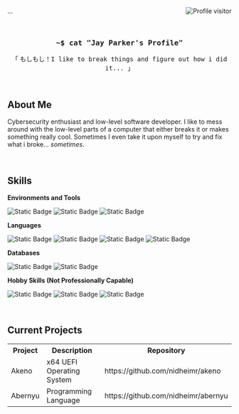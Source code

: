 ...
<a href="https://komarev.com/ghpvc/?username=nidheimr">
  <img align="right" src="https://komarev.com/ghpvc/?username=nidheimr&label=Visitors&color=0e75b6&style=for-the-badge" alt="Profile visitor" />
</a>

<br>

<h3 align="center"><samp>~$ cat "Jay Parker's Profile"</samp></h3>
<p align="center"><samp>「</samp> もしもし！<samp>I like to break things and figure out how i did it... 」</samp></p>

<br>

<div>
  <h2>About Me</h2>
  <p>Cybersecurity enthusiast and low-level software developer. I like to mess around with the low-level parts of a computer that either breaks it or makes something really cool. Sometimes I even take it upon myself to try and fix what i broke... <em>sometimes</em>.</p>
</div>

<br>

<div>
  <h2>Skills</h2>

  <strong>Environments and Tools</strong>
  
  ![Static Badge](https://img.shields.io/badge/Arch%20Linux-black?style=for-the-badge&logo=archlinux&logoColor=%231793D1&labelColor=%23000000&color=%231793D1)
  ![Static Badge](https://img.shields.io/badge/git-black?style=for-the-badge&logo=git&logoColor=%23F05032&labelColor=%23000000&color=%23F05032)
  ![Static Badge](https://img.shields.io/badge/Neovim-black?style=for-the-badge&logo=neovim&logoColor=%2357A143&labelColor=%23000000&color=%2357A143)

  <strong>Languages</strong>
  
  ![Static Badge](https://img.shields.io/badge/x86_64%20ASM-black?style=for-the-badge&logo=amd&logoColor=%23ED1C24&labelColor=%23000000&color=%23ED1C24)
  ![Static Badge](https://img.shields.io/badge/C-black?style=for-the-badge&logo=c&logoColor=%23A8B9CC&labelColor=%23000000&color=%23A8B9CC)
  ![Static Badge](https://img.shields.io/badge/C%2B%2B-black?style=for-the-badge&logo=c%2B%2B&logoColor=%2300599C&labelColor=%23000000&color=%2300599C)
  ![Static Badge](https://img.shields.io/badge/Python-black?style=for-the-badge&logo=python&logoColor=%233776AB&labelColor=%23000000&color=%233776AB)

  <strong>Databases</strong>
  
  ![Static Badge](https://img.shields.io/badge/MySQL-black?style=for-the-badge&logo=mysql&logoColor=%234479A1&labelColor=%23000000&color=%234479A1)
  ![Static Badge](https://img.shields.io/badge/MongoDB-black?style=for-the-badge&logo=mongodb&logoColor=%2347A248&labelColor=%23000000&color=%2347A248)

  <strong>Hobby Skills (Not Professionally Capable)</strong>

  ![Static Badge](https://img.shields.io/badge/SvelteKit-black?style=for-the-badge&logo=svelte&logoColor=%23FF3E00&labelColor=%23000000&color=%23FF3E00)
  ![Static Badge](https://img.shields.io/badge/Go-black?style=for-the-badge&logo=go&logoColor=%2300ADD8&labelColor=%23000000&color=%2300ADD8)
  ![Static Badge](https://img.shields.io/badge/TypeScript-black?style=for-the-badge&logo=typescript&logoColor=%233178C6&labelColor=%23000000&color=%233178C6)
</div>

<br>

<div>
  <h2>Current Projects</h2>
  <table>
    <tr>
      <th>Project</th>
      <th>Description</th>
      <th>Repository</th>
    </tr>
    <tr>
      <td>Akeno</td>
      <td>x64 UEFI Operating System</td>
      <td>https://github.com/nidheimr/akeno</td>
    </tr>
    <tr>
      <td>Abernyu</td>
      <td>Programming Language</td>
      <td>https://github.com/nidheimr/abernyu</td>
    </tr>
  </table>
</div>

